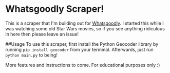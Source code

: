 # Whatsgoodly Scraper!
This is a scraper that I'm building out for [Whatsgoodly](https://whatsgoodly.com/). I started this while I was watching some old Star Wars movies, so if you see anything ridiculous in here then please leave an issue!

##Usage
To use this scraper, first install the Python Geocoder library by running `pip install geocoder` from your terminal. Afterwards, just run `python main.py` to being!


More features and instructions to come. For educational purposes only :)
